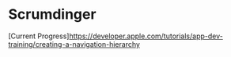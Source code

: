 # Scrumdinger
[Current Progress]https://developer.apple.com/tutorials/app-dev-training/creating-a-navigation-hierarchy
